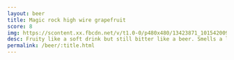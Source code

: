 ```yaml
---
layout: beer
title: Magic rock high wire grapefruit
score: 8
img: https://scontent.xx.fbcdn.net/v/t1.0-0/p480x480/13423871_10154200938833745_2449878580533037042_n.jpg?oh=7f6adcdb405461380d08757cfa570b49&oe=58BF63BE
desc: Fruity like a soft drink but still bitter like a beer. Smells a little bit like past. Different and refreshing
permalink: /beer/:title.html
---
```

